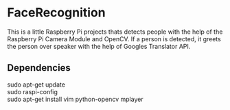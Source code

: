 # FaceRecognition

This is a little Raspberry Pi projects thats detects people with the help of the Raspberry Pi Camera Module and OpenCV. If a person is detected, it greets the person over speaker with the help of Googles Translator API.

## Dependencies

sudo apt-get update  
sudo raspi-config  
sudo apt-get install vim python-opencv mplayer  
